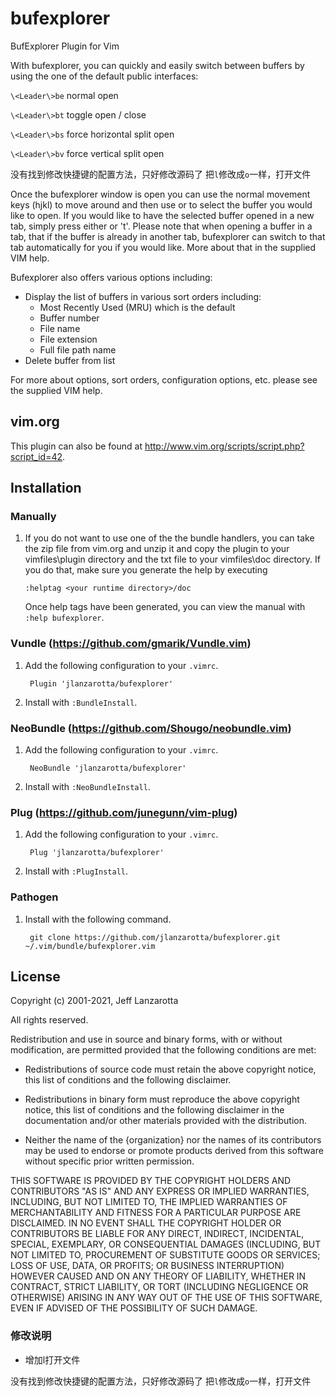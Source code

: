 bufexplorer
===========

BufExplorer Plugin for Vim

With bufexplorer, you can quickly and easily switch between buffers by using the one of the default public interfaces:

`\<Leader\>be` normal open

`\<Leader\>bt` toggle open / close

`\<Leader\>bs` force horizontal split open

`\<Leader\>bv` force vertical split open


没有找到修改快捷键的配置方法，只好修改源码了
把`l`修改成`o`一样，打开文件

Once the bufexplorer window is open you can use the normal movement keys (hjkl) to move around and then use <Enter> or <Left-Mouse-Click> to select the buffer you would like to open. If you would like to have the selected buffer opened in a new tab, simply press either <Shift-Enter> or 't'. Please note that when opening a buffer in a tab, that if the buffer is already in another tab, bufexplorer can switch to that tab automatically for you if you would like. More about that in the supplied VIM help.

Bufexplorer also offers various options including:
- Display the list of buffers in various sort orders including:
    - Most Recently Used (MRU) which is the default
    - Buffer number
    - File name
    - File extension
    - Full file path name
- Delete buffer from list

For more about options, sort orders, configuration options, etc. please see the supplied VIM help.

## vim.org
This plugin can also be found at http://www.vim.org/scripts/script.php?script_id=42.

## Installation
### Manually
1.  If you do not want to use one of the the bundle handlers, you can take the
    zip file from vim.org and unzip it and copy the plugin to your vimfiles\plugin
    directory and the txt file to your vimfiles\doc directory.  If you do that,
    make sure you generate the help by executing

    `:helptag <your runtime directory>/doc`

    Once help tags have been generated, you can view the manual with
    `:help bufexplorer`.

### Vundle (https://github.com/gmarik/Vundle.vim)
1. Add the following configuration to your `.vimrc`.

        Plugin 'jlanzarotta/bufexplorer'

2. Install with `:BundleInstall`.

### NeoBundle (https://github.com/Shougo/neobundle.vim)
1. Add the following configuration to your `.vimrc`.

        NeoBundle 'jlanzarotta/bufexplorer'

2. Install with `:NeoBundleInstall`.

### Plug (https://github.com/junegunn/vim-plug)
1. Add the following configuration to your `.vimrc`.

        Plug 'jlanzarotta/bufexplorer'

2. Install with `:PlugInstall`.

### Pathogen
1. Install with the following command.

        git clone https://github.com/jlanzarotta/bufexplorer.git ~/.vim/bundle/bufexplorer.vim

## License
Copyright (c) 2001-2021, Jeff Lanzarotta

All rights reserved.

Redistribution and use in source and binary forms, with or without modification,
are permitted provided that the following conditions are met:

* Redistributions of source code must retain the above copyright notice, this
  list of conditions and the following disclaimer.

* Redistributions in binary form must reproduce the above copyright notice, this
  list of conditions and the following disclaimer in the documentation and/or
  other materials provided with the distribution.

* Neither the name of the {organization} nor the names of its
  contributors may be used to endorse or promote products derived from
  this software without specific prior written permission.

THIS SOFTWARE IS PROVIDED BY THE COPYRIGHT HOLDERS AND CONTRIBUTORS "AS IS" AND
ANY EXPRESS OR IMPLIED WARRANTIES, INCLUDING, BUT NOT LIMITED TO, THE IMPLIED
WARRANTIES OF MERCHANTABILITY AND FITNESS FOR A PARTICULAR PURPOSE ARE
DISCLAIMED. IN NO EVENT SHALL THE COPYRIGHT HOLDER OR CONTRIBUTORS BE LIABLE FOR
ANY DIRECT, INDIRECT, INCIDENTAL, SPECIAL, EXEMPLARY, OR CONSEQUENTIAL DAMAGES
(INCLUDING, BUT NOT LIMITED TO, PROCUREMENT OF SUBSTITUTE GOODS OR SERVICES;
LOSS OF USE, DATA, OR PROFITS; OR BUSINESS INTERRUPTION) HOWEVER CAUSED AND ON
ANY THEORY OF LIABILITY, WHETHER IN CONTRACT, STRICT LIABILITY, OR TORT
(INCLUDING NEGLIGENCE OR OTHERWISE) ARISING IN ANY WAY OUT OF THE USE OF THIS
SOFTWARE, EVEN IF ADVISED OF THE POSSIBILITY OF SUCH DAMAGE.

### 修改说明
- 增加l打开文件

没有找到修改快捷键的配置方法，只好修改源码了
把`l`修改成`o`一样，打开文件
